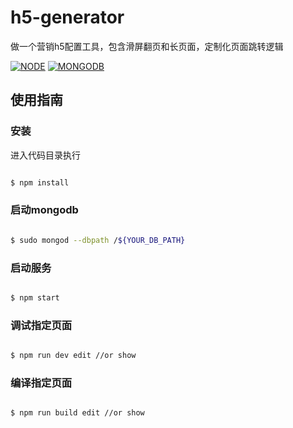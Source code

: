 # h5-generator

做一个营销h5配置工具，包含滑屏翻页和长页面，定制化页面跳转逻辑

[![NODE](https://img.shields.io/badge/NODE-%5E8.7.0-green.svg)](https://nodejs.org)
[![MONGODB](https://img.shields.io/badge/MONGODB-%5E3.4.6-yellowgreen.svg)](https://www.mongodb.com/)

## 使用指南

### 安装

进入代码目录执行

```bash

$ npm install

```

### 启动mongodb

```bash

$ sudo mongod --dbpath /${YOUR_DB_PATH}

```

### 启动服务

```bash

$ npm start

```

### 调试指定页面

```bash

$ npm run dev edit //or show

```

### 编译指定页面

```bash

$ npm run build edit //or show

```
